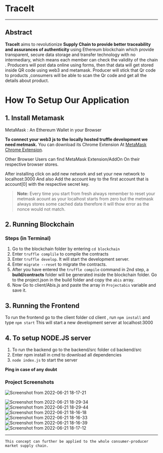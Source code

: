 # TraceIt

___

## Abstract
**TraceIt** aims to revolutionize **Supply Chain to provide better traceability and assurances of authenticity** using  Ethereum blockchain which provide transparent, secure data storage and transfer technology with no intermediary, which means each member can check the validity of the chain . Producers will post data online using forms, then that data will get stored inside QR code using web3 and metamask.  Producer will stick that Qr code to products ,consumers will be able to scan the Qr code and get all the details about product.


# How To Setup Our Application

## 1. Install Metamask

MetaMask
: An Ethereum Wallet in your Browser

**To connect your web3 js to the locally hosted truffle development we need metmask.**
You can download its Chrome Extension At [MetaMask Chrome Extension](https://chrome.google.com/webstore/detail/metamask/nkbihfbeogaeaoehlefnkodbefgpgknn?hl=en).

Other Browser Users can find MetaMask Extension/AddOn On their respective browser stores.

After installing click on add new network and set  your new network to localhost:3000
And also Add the account key to the first account that is account[0] with the respective secret key.

>**Note:** Every time you start from fresh always remember to reset your metmask acount as your localhost starts from zero but the metmask always stores some cached data therefore it will thow error as the nonce would not match.


## 2. Running Blockchain
### Steps (in Terminal)
1. Go to the blockchain folder by entering `cd blockchain`
2. Enter `truffle complile` to compile the contracts
3. Enter `truffle develop`. It will start the development server.
4. Enter `migrate --reset` to migrate the contracts.
5. After you have entered the `truffle compile` command in 2nd step, a **build/contracts** folder will be generated inside the blockchain folder. Go to the project.json in the build folder and copy the `abis` array.
6. Now Go to client/Abis.js and paste the array in `Projectabis` variable and save it.

## 3. Running the Frontend

To run the frontend go to the client folder cd client , run `npm install` and type `npm start`
This will start a new development server at localhost:3000

## 4. To setup NODE.JS server
1. To run the backend go to the backend/src folder cd backend/src
2. Enter npm install in cmd to download all dependencies
3. `node index.js` to start the server


**Ping in case of any doubt**

### Project Screenshots
![Screenshot from 2022-06-21 18-17-21](https://user-images.githubusercontent.com/31300719/174810947-a48296cf-a9aa-4668-a115-ba9da76f3b29.png)

![Screenshot from 2022-06-21 18-29-34](https://user-images.githubusercontent.com/31300719/174810680-381fbae3-1d86-44c8-a28e-8a462ce7cda5.png)
![Screenshot from 2022-06-21 18-29-44](https://user-images.githubusercontent.com/31300719/174810734-34ad01f7-ec9b-4262-aa06-59a795b00e1e.png)
![Screenshot from 2022-06-21 18-16-18](https://user-images.githubusercontent.com/31300719/174810794-340eb0de-d2b4-4154-8cd7-e370a0f42289.png)
![Screenshot from 2022-06-21 18-16-33](https://user-images.githubusercontent.com/31300719/174810825-67b52b9c-84ae-4690-9d89-957f3d2879d9.png)
![Screenshot from 2022-06-21 18-16-39](https://user-images.githubusercontent.com/31300719/174810869-55b02b99-d60a-47bf-84d8-4eeaf8655427.png)
![Screenshot from 2022-06-21 18-17-12](https://user-images.githubusercontent.com/31300719/174810893-34054702-1141-4eef-8b01-996fd7c81182.png)


---

	This concept can further be applied to the whole consumer-producer market supply chain.

